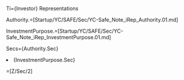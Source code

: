 Ti={Investor} Representations

Authority.=[Startup/YC/SAFE/Sec/YC-Safe_Note_iRep_Authority.01.md]

InvestmentPurpose.=[Startup/YC/SAFE/Sec/YC-Safe_Note_iRep_InvestmentPurpose.01.md]

Secs={Authority.Sec}<li>{InvestmentPurpose.Sec}

=[Z/Sec/2]
